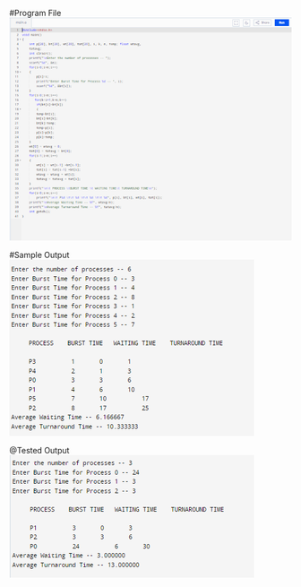#Program File
![program file](PROGRAM1B.PNG)

#Sample Output
![program file](1BOUTPUT.PNG)

@Tested Output
![program file](1BOUTPUT1.PNG)
